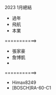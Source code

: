 
2023 1月總結

* 過年
* 飛航
* 本業

===========>

* 張家豪
* 詹博凱
* 

===========>

* Himax8249
* [BOSCH]RA-60-C1
